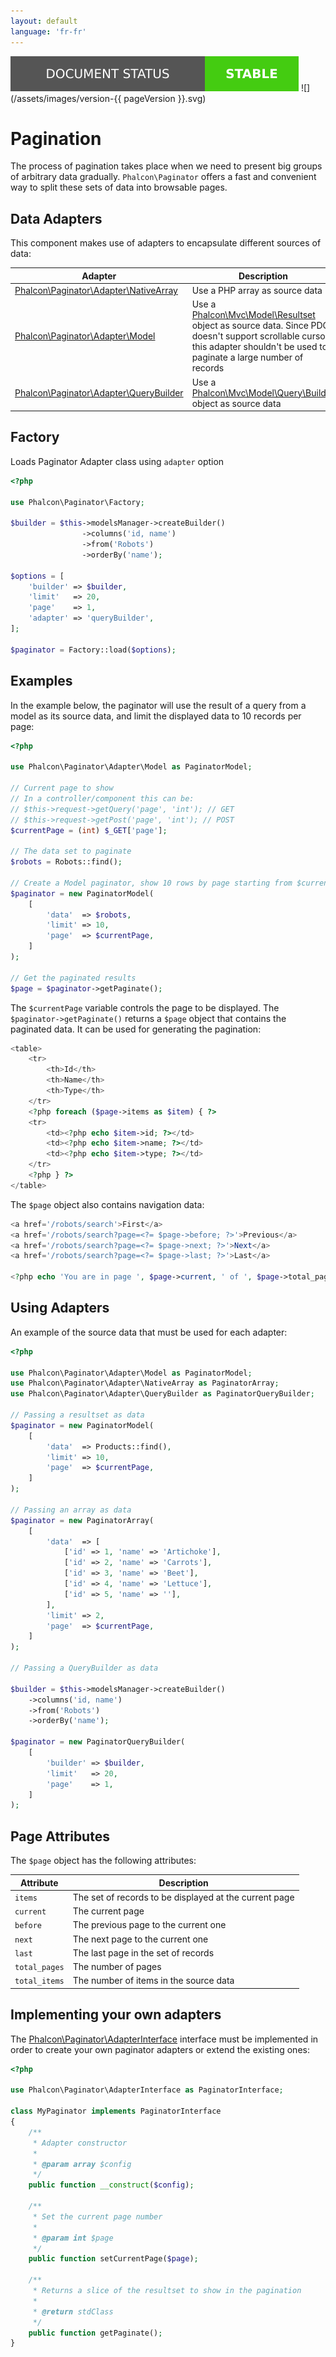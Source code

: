 ```yaml
---
layout: default
language: 'fr-fr'
---
```

![](/assets/images/document-status-stable-success.svg) ![](/assets/images/version-{{ pageVersion }}.svg)
<a name='overview'></a>

# Pagination

The process of pagination takes place when we need to present big groups of arbitrary data gradually. `Phalcon\Paginator` offers a fast and convenient way to split these sets of data into browsable pages.

<a name='data-adapters'></a>

## Data Adapters

This component makes use of adapters to encapsulate different sources of data:

| Adapter                                                                                 | Description                                                                                                                                                                                                      |
| --------------------------------------------------------------------------------------- | ---------------------------------------------------------------------------------------------------------------------------------------------------------------------------------------------------------------- |
| [Phalcon\Paginator\Adapter\NativeArray](api/Phalcon_Paginator)   | Use a PHP array as source data                                                                                                                                                                                   |
| [Phalcon\Paginator\Adapter\Model](api/Phalcon_Paginator)               | Use a [Phalcon\Mvc\Model\Resultset](api/Phalcon_Mvc_Model_Resultset) object as source data. Since PDO doesn't support scrollable cursors this adapter shouldn't be used to paginate a large number of records |
| [Phalcon\Paginator\Adapter\QueryBuilder](api/Phalcon_Paginator) | Use a [Phalcon\Mvc\Model\Query\Builder](api/Phalcon_Mvc_Model_Query_Builder) object as source data                                                                                                           |

<a name='factory'></a>

## Factory

Loads Paginator Adapter class using `adapter` option

```php
<?php

use Phalcon\Paginator\Factory;

$builder = $this->modelsManager->createBuilder()
                ->columns('id, name')
                ->from('Robots')
                ->orderBy('name');

$options = [
    'builder' => $builder,
    'limit'   => 20,
    'page'    => 1,
    'adapter' => 'queryBuilder',
];

$paginator = Factory::load($options);

```

<a name='examples'></a>

## Examples

In the example below, the paginator will use the result of a query from a model as its source data, and limit the displayed data to 10 records per page:

```php
<?php

use Phalcon\Paginator\Adapter\Model as PaginatorModel;

// Current page to show
// In a controller/component this can be:
// $this->request->getQuery('page', 'int'); // GET
// $this->request->getPost('page', 'int'); // POST
$currentPage = (int) $_GET['page'];

// The data set to paginate
$robots = Robots::find();

// Create a Model paginator, show 10 rows by page starting from $currentPage
$paginator = new PaginatorModel(
    [
        'data'  => $robots,
        'limit' => 10,
        'page'  => $currentPage,
    ]
);

// Get the paginated results
$page = $paginator->getPaginate();
```

The `$currentPage` variable controls the page to be displayed. The `$paginator->getPaginate()` returns a `$page` object that contains the paginated data. It can be used for generating the pagination:

```php
<table>
    <tr>
        <th>Id</th>
        <th>Name</th>
        <th>Type</th>
    </tr>
    <?php foreach ($page->items as $item) { ?>
    <tr>
        <td><?php echo $item->id; ?></td>
        <td><?php echo $item->name; ?></td>
        <td><?php echo $item->type; ?></td>
    </tr>
    <?php } ?>
</table>
```

The `$page` object also contains navigation data:

```php
<a href='/robots/search'>First</a>
<a href='/robots/search?page=<?= $page->before; ?>'>Previous</a>
<a href='/robots/search?page=<?= $page->next; ?>'>Next</a>
<a href='/robots/search?page=<?= $page->last; ?>'>Last</a>

<?php echo 'You are in page ', $page->current, ' of ', $page->total_pages; ?>
```

<a name='using-adapters'></a>

## Using Adapters

An example of the source data that must be used for each adapter:

```php
<?php

use Phalcon\Paginator\Adapter\Model as PaginatorModel;
use Phalcon\Paginator\Adapter\NativeArray as PaginatorArray;
use Phalcon\Paginator\Adapter\QueryBuilder as PaginatorQueryBuilder;

// Passing a resultset as data
$paginator = new PaginatorModel(
    [
        'data'  => Products::find(),
        'limit' => 10,
        'page'  => $currentPage,
    ]
);

// Passing an array as data
$paginator = new PaginatorArray(
    [
        'data'  => [
            ['id' => 1, 'name' => 'Artichoke'],
            ['id' => 2, 'name' => 'Carrots'],
            ['id' => 3, 'name' => 'Beet'],
            ['id' => 4, 'name' => 'Lettuce'],
            ['id' => 5, 'name' => ''],
        ],
        'limit' => 2,
        'page'  => $currentPage,
    ]
);

// Passing a QueryBuilder as data

$builder = $this->modelsManager->createBuilder()
    ->columns('id, name')
    ->from('Robots')
    ->orderBy('name');

$paginator = new PaginatorQueryBuilder(
    [
        'builder' => $builder,
        'limit'   => 20,
        'page'    => 1,
    ]
);
```

<a name='page-attributes'></a>

## Page Attributes

The `$page` object has the following attributes:

| Attribute     | Description                                            |
| ------------- | ------------------------------------------------------ |
| `items`       | The set of records to be displayed at the current page |
| `current`     | The current page                                       |
| `before`      | The previous page to the current one                   |
| `next`        | The next page to the current one                       |
| `last`        | The last page in the set of records                    |
| `total_pages` | The number of pages                                    |
| `total_items` | The number of items in the source data                 |

<a name='custom'></a>

## Implementing your own adapters

The [Phalcon\Paginator\AdapterInterface](api/Phalcon_Paginator) interface must be implemented in order to create your own paginator adapters or extend the existing ones:

```php
<?php

use Phalcon\Paginator\AdapterInterface as PaginatorInterface;

class MyPaginator implements PaginatorInterface
{
    /**
     * Adapter constructor
     *
     * @param array $config
     */
    public function __construct($config);

    /**
     * Set the current page number
     *
     * @param int $page
     */
    public function setCurrentPage($page);

    /**
     * Returns a slice of the resultset to show in the pagination
     *
     * @return stdClass
     */
    public function getPaginate();
}
```
